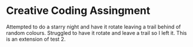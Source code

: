 # Creative Coding Assingment
Attempted to do a starry night and have it rotate leaving a trail behind
of random colours. Struggled to have it rotate and leave a trail so I left it.
This is an extension of test 2.
